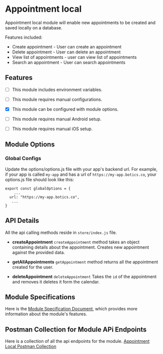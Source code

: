 # Appointment local

Appointment local module will enable new appointments to be created and saved locally on a database.

Features included:
- Create appointment - User can create an appointment
- Delete appointment - User can delete an appointment
- View list of appointments - user can view list of appointments
- Search an appointment - User can search appointments

## Features

- [ ] This module includes environment variables.
- [ ] This module requires manual configurations.
- [x] This module can be configured with module options.
- [ ] This module requires manual Android setup.
- [ ] This module requires manual iOS setup.



## Module Options

### Global Configs

Update the options/options.js file with your app's backend url. For example, if your app is called `my-app` and has a url of `https://my-app.botics.co`, your options.js file should look like this:

```
export const globalOptions = {
    ...
  url: "https://my-app.botics.co",
   ...
}
```

## API Details

All the api calling methods reside in `store/index.js` file.

* **createAppointment**
`createAppointment` method takes an object containing details about the appointment. Creates new appointment against the provided data.

* **getAllAppointments**
`getAppointment` method returns all the appointment created for the user.

* **deleteAppointment**
`deleteAppointment` Takes the `id` of the appointment and removes it deletes it form the calendar.

## Module Specifications

Here is the [Module Specification Document](https://docs.google.com/document/d/1oOjHadHw4fUA9JxfIykAqEhAeokcCRqgDkcQjyUkUJk/edit?usp=sharing), which provides more information about the module's features.

## Postman Collection for Module APi Endpoints

Here is a collection of all the api endpoints for the module. [Appointment Local Postman Collection](https://drive.google.com/file/d/19x0jpCL-JeAa-eFYrKuc5gRavu662-w-/view?usp=share_link)
